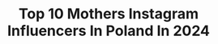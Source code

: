---
title: Top 10 Mothers Instagram Influencers In Poland In 2024
description: >-
  Find top mothers Instagram influencers in Poland in 2024. Most popular hashtags: #polishgirl #photography #ad.
platform: Instagram
hits: 399
text_top: Analyze the top-rated Instagram accounts on inBeat.
text_bottom: Our database aggregates 399 Instagram influencers like this in Poland for you to contact.
profiles:
  - username: "bzubzu"
    fullname: >-
      Kasia Stadejek
    bio: >-
      Pani z @ladnebebe👶🏻@vogue.polska✍🏻 @purohotels🍕 #mothering #struggling #exfoodie #nienapisałamżadnegoebooka Moje życie: @tego_nie_zjadlo_moje_dziecko
    location: "Poland"
    followers: 7801
    engagement: 690
    commentsToLikes: 0.030976
    id: ck9wfk603p7690j78760tfhy4
    verified: false
    hashtags: "#lifewithatoddler, #szczyp, #czerwiec, #workation"
  - username: "schatzii_"
    fullname: >-
      Paulina Mikołajczak
    bio: >-
      smile, if u see me ✂️ CreativeDirector @11eleven.pl 👩‍👧‍👦 MOTHER OF TWO24/7 𝓐&𝓡 💌 pr.schatzii@gmail.com
    location: "Poland"
    followers: 138290
    engagement: 300
    commentsToLikes: 0.008144
    id: ck5q1iuqeb7440i11l2afdagb
    verified: true
    hashtags: "#france, #markaw, #parisianstreets, #poznangirl"
  - username: "aleksandrazuraw"
    fullname: >-
      Ola Żuraw - Świątek
    bio: >-
      Youtuber & Mother & Wife 57 MILION Youtube views 📥 zuraw.kontakt@gmail.com #girlboss @ojo_lenses @matkalajdaczka 🌸 #olażuraw
    location: "Poland"
    followers: 353799
    engagement: 280
    commentsToLikes: 0.009459
    id: ck0tvi7j1bgu90i19zbn9911t
    verified: true
    hashtags: "#getsyossed, #modakt, #syosskeratin, #reklama"
  - username: "nicoleciolek"
    fullname: >-
      NicoleC
    bio: >-
      Hair Extension Instructor Cosmetologist💉 Mother of two👶🏻👧🏻Owner:@conceptclinicwarszawa
    location: "Poland"
    followers: 47013
    engagement: 244
    commentsToLikes: 0.022209
    id: ck5q9yotcdodt0i113s3x02ws
    verified: false
    hashtags: "#lesirenuse, #raffles, #beautifuldestinations, #positano"
  - username: "jamjustyna"
    fullname: >-
      Justyna | Lifestyle&Aesthetic
    bio: >-
      • mother • photographer • foodie • content creator • flat lay lover • tea person • simple things enthusiast • Contact: kontakt.jamjustyna@gmail.com
    location: "Poland"
    followers: 32674
    engagement: 146
    commentsToLikes: 0.038438
    id: ck14kxcx6rsle0i19dogyxxdj
    verified: false
    hashtags: "#tv, #myktchn, #stillwithstories, #interior"
  - username: "weronikarosati"
    fullname: >-
      Weronika Rosati
    bio: >-
      Mother Actress Activist współpraca IG: Marta Wieniawa 📩 WeronikaAnnaRosati@gmail.com
    location: "Poland"
    followers: 354688
    engagement: 50
    commentsToLikes: 0.014400
    id: ck15qozwe3xwq0i190d4q60s5
    verified: true
    hashtags: "#wywiad, #cover, #vivamagazyn, #weronikarosati"
  - username: "aniajarecka_"
    fullname: >-
      Ania Jarecka
    bio: >-
      📍🇵🇱Polska I am deaf Mother of two sons ____ Lifestyle Coffee Fashion Interiors details Aesthetic Minimalism Earth tone
    location: "Poland"
    followers: 77196
    engagement: 16
    commentsToLikes: 0.005089
    id: ck5zkcasgj7pe0i14y5vdxr4d
    verified: false
    hashtags: "#dailystyleinspo, #aesthetistt, #casualstyle, #casualoutfit"
  - username: "n_a_t_a_l_i_31"
    fullname: >-
      Natalia
    bio: >-
      Wife/Mother 02.11.1986🎂 Polen🇵🇱/Deutschland🇩🇪
    location: "Poland"
    followers: 6674
    engagement: 1374
    commentsToLikes: 0.052066
    id: ck15pr1woz8bh0i19visvxinq
    verified: false
    hashtags: "#zjawiskowe, #ma, #germanwomen, #legs"
  - username: "stylwestrzakowa"
    fullname: >-
      Zuzanna
    bio: >-
      #mamaczwórki #momof4 💫Lena 02/2015 💫Franek 04/2016 💫Róża 06/2018 💫Łucja 01/2021 #matchymatchy #familyof6 #motherhood
    location: "Poland"
    followers: 34128
    engagement: 658
    commentsToLikes: 0.015215
    id: ck5q9vz31da720i11706wvlly
    verified: false
    hashtags: "#pepco, #rodzina, #instamama, #polishgirl"
  - username: "edyta_zajac"
    fullname: >-
      Edyta Zając
    bio: >-
      International model PR manager @filipmecner mother agency: @mc2telaviv 🇵🇱 @uncovermodelswarsaw 📍 contact: agnieszka@uncovermodels.com
    location: "Poland"
    followers: 129519
    engagement: 487
    commentsToLikes: 0.029410
    id: ck0w5uuwf5jiq0i19u9j8dxsg
    verified: true
    hashtags: "#backstage, #tb, #nomakeup"
---